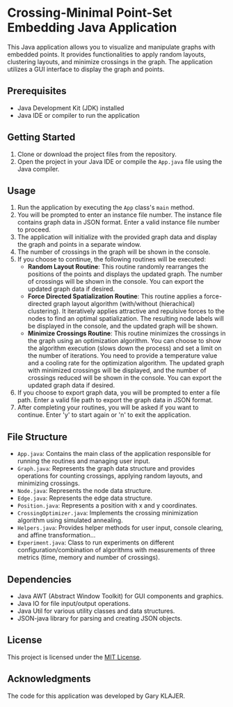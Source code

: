 # Crossing-Minimal Point-Set Embedding Java Application

This Java application allows you to visualize and manipulate graphs with embedded points. It provides functionalities to apply random layouts, clustering layouts, and minimize crossings in the graph. The application utilizes a GUI interface to display the graph and points.

## Prerequisites
- Java Development Kit (JDK) installed
- Java IDE or compiler to run the application

## Getting Started
1. Clone or download the project files from the repository.
2. Open the project in your Java IDE or compile the `App.java` file using the Java compiler.

## Usage
1. Run the application by executing the `App` class's `main` method.
2. You will be prompted to enter an instance file number. The instance file contains graph data in JSON format. Enter a valid instance file number to proceed.
3. The application will initialize with the provided graph data and display the graph and points in a separate window.
4. The number of crossings in the graph will be shown in the console.
5. If you choose to continue, the following routines will be executed:
   - **Random Layout Routine**: This routine randomly rearranges the positions of the points and displays the updated graph. The number of crossings will be shown in the console. You can export the updated graph data if desired.
   - **Force Directed Spatialization Routine**: This routine applies a force-directed graph layout algorithm (with/without (hierachical) clustering). It iteratively applies attractive and repulsive forces to the nodes to find an optimal spatialization. The resulting node labels will be displayed in the console, and the updated graph will be shown.
   - **Minimize Crossings Routine**: This routine minimizes the crossings in the graph using an optimization algorithm. You can choose to show the algorithm execution (slows down the process) and set a limit on the number of iterations. You need to provide a temperature value and a cooling rate for the optimization algorithm. The updated graph with minimized crossings will be displayed, and the number of crossings reduced will be shown in the console. You can export the updated graph data if desired.
6. If you choose to export graph data, you will be prompted to enter a file path. Enter a valid file path to export the graph data in JSON format.
7. After completing your routines, you will be asked if you want to continue. Enter 'y' to start again or 'n' to exit the application.

## File Structure
- `App.java`: Contains the main class of the application responsible for running the routines and managing user input.
- `Graph.java`: Represents the graph data structure and provides operations for counting crossings, applying random layouts, and minimizing crossings.
- `Node.java`: Represents the node data structure.
- `Edge.java`: Represents the edge data structure.
- `Position.java`: Represents a position with x and y coordinates.
- `CrossingOptimizer.java`: Implements the crossing minimization algorithm using simulated annealing.
- `Helpers.java`: Provides helper methods for user input, console clearing, and affine transformation...
- `Experiment.java`: Class to run experiments on different configuration/combination of algorithms with measurements of three metrics (time, memory and number of crossings).

## Dependencies
- Java AWT (Abstract Window Toolkit) for GUI components and graphics.
- Java IO for file input/output operations.
- Java Util for various utility classes and data structures.
- JSON-java library for parsing and creating JSON objects.

## License
This project is licensed under the [MIT License](LICENSE).

## Acknowledgments
The code for this application was developed by Gary KLAJER.
